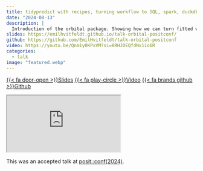```yaml
---
title: tidypredict with recipes, turning workflow to SQL, spark, duckdb and beyond
date: "2024-08-13"
description: |
  Introduction of the orbital package. Showing how we can turn fitted workflows into SQL
slides: https://emilhvitfeldt.github.io/talk-orbital-positconf/
github: https://github.com/EmilHvitfeldt/talk-orbital-positconf
video: https://youtu.be/Qnm1y0KPxVM?si=8RHJOEQfdNx1io6R
categories:
  - talk
image: "featured.webp"
---
```


<a href="https://emilhvitfeldt.github.io/talk-orbital-positconf/" class="listing-slides btn-links">{{< fa door-open >}}Slides<a>
<a href="https://youtu.be/Qnm1y0KPxVM?si=8RHJOEQfdNx1io6R" class="listing-video btn-links">{{< fa play-circle >}}Video<a>
<a href="https://github.com/EmilHvitfeldt/talk-orbital-positconf" class="listing-github btn-links">{{< fa brands github >}}Github<a>
      
<iframe class="slide-deck" src="https://emilhvitfeldt.github.io/talk-orbital-positconf/"></iframe>
        
This was an accepted talk at [posit::conf(2024)](https://posit.co/conference/).
